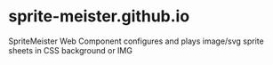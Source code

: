 # sprite-meister.github.io
SpriteMeister Web Component configures and plays image/svg sprite sheets in CSS background or IMG

